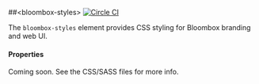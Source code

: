 
##&lt;bloombox-styles&gt;  [![Circle CI](https://circleci.com/gh/bloombox/bloombox-styles.svg?style=svg)](https://circleci.com/gh/bloombox/bloombox-styles)

The `bloombox-styles` element provides CSS styling for Bloombox branding and web UI.

#### Properties

Coming soon. See the CSS/SASS files for more info.
